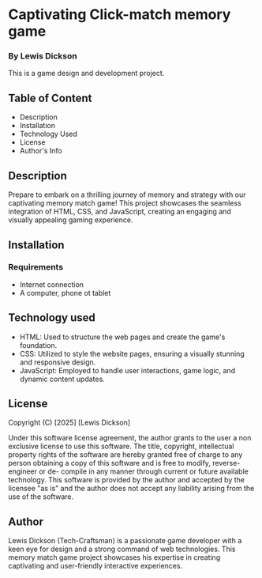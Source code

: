 # Captivating Click-match memory game

### By Lewis Dickson

This is a game design and development project.

## Table of Content

* Description
* Installation
* Technology Used
* License
* Author's Info

## Description

Prepare to embark on a thrilling journey of memory and strategy with our captivating memory match game! This project showcases the seamless integration of HTML, CSS, and JavaScript, creating an engaging and visually appealing gaming experience.


## Installation

### Requirements

* Internet connection
* A computer, phone ot tablet

## Technology used

* HTML: Used to structure the web pages and create the game's foundation.
* CSS: Utilized to style the website pages, ensuring a visually stunning and responsive design.
* JavaScript: Employed to handle user interactions, game logic, and dynamic content updates.
## License
Copyright (C) [2025] [Lewis Dickson]

Under this software license agreement, the author grants to the user a non exclusive license to use this software. The title, copyright, intellectual property rights of the software are hereby granted free of charge to any person obtaining a copy of this software and is free to modify, reverse- engineer or de- compile in any manner through current or future available technology. This software is provided by the author and accepted by the licensee "as is" and the author does not accept any liability arising from the use of the software.

## Author
Lewis Dickson (Tech-Craftsman) is a passionate game developer with a keen eye for design and a strong command of web technologies. This memory match game project showcases his expertise in creating captivating and user-friendly interactive experiences.
